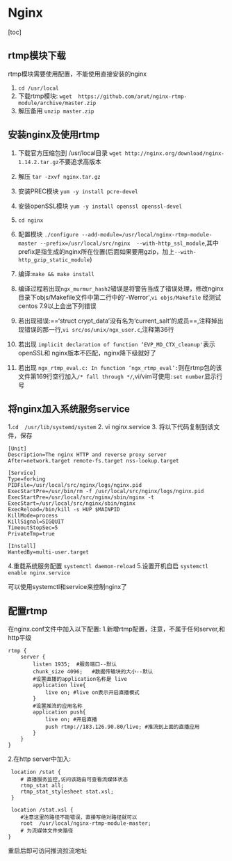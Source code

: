 # Nginx

[toc]

## rtmp模块下载

rtmp模块需要使用配置，不能使用直接安装的nginx

1. `cd /usr/local`
2. 下载rtmp模块: `wget  https://github.com/arut/nginx-rtmp-module/archive/master.zip`
3. 解压备用 `unzip master.zip`

## 安装nginx及使用rtmp

1. 下载官方压缩包到 /usr/local目录 `wget http://nginx.org/download/nginx-1.14.2.tar.gz`不要追求高版本
2. 解压 `tar -zxvf nginx.tar.gz`
3. 安装PREC模块 `yum -y install pcre-devel`
4. 安装openSSL模块  `yum -y install openssl openssl-devel`
5. `cd nginx`
6. 配置模块 `./configure --add-module=/usr/local/nginx-rtmp-module-master --prefix=/usr/local/src/nginx  --with-http_ssl_module`,其中prefix是指生成的nginx所在位置(后面如果要用gzip，加上`--with-http_gzip_static_module`)
7. 编译:`make && make install`
8. 编译过程若出现`ngx_murmur_hash2`错误是将警告当成了错误处理，修改nginx目录下objs/Makefile文件中第二行中的'-Werror',`vi objs/Makefile`
经测试centos 7.9以上会出下列错误
9. 若出现错误:==‘struct crypt_data’没有名为‘current_salt’的成员==,注释掉出现错误的那一行,`vi src/os/unix/ngx_user.c`,注释第36行
10. 若出现 `implicit declaration of function ‘EVP_MD_CTX_cleanup'`表示openSSL和 nginx版本不匹配，nginx降下级就好了

11. 若出现 `ngx_rtmp_eval.c: In function ‘ngx_rtmp_eval’:`则在rtmp包的该文件第169行空行加入`/* fall through */`,vi/vim可使用`:set number`显示行号

## 将nginx加入系统服务service

1.`cd  /usr/lib/systemd/system`
2. vi nginx.service
3. 将以下代码复制到该文件，保存

    [Unit]
    Description=The nginx HTTP and reverse proxy server
    After=network.target remote-fs.target nss-lookup.target

    [Service]
    Type=forking
    PIDFile=/usr/local/src/nginx/logs/nginx.pid
    ExecStartPre=/usr/bin/rm -f /usr/local/src/nginx/logs/nginx.pid
    ExecStartPre=/usr/local/src/nginx/sbin/nginx -t
    ExecStart=/usr/local/src/nginx/sbin/nginx
    ExecReload=/bin/kill -s HUP $MAINPID
    KillMode=process
    KillSignal=SIGQUIT
    TimeoutStopSec=5
    PrivateTmp=true

    [Install]
    WantedBy=multi-user.target

4.重载系统服务配置 `systemctl daemon-reload`
5.设置开机自启 `systemctl enable nginx.service`

可以使用systemctl和service来控制nginx了

## 配置rtmp

在nginx.conf文件中加入以下配置:
1.新增rtmp配置，注意，不属于任何server,和http平级

    rtmp {
        server {
            listen 1935;  #服务端口--默认
            chunk_size 4096;   #数据传输块的大小--默认
            #设置直播的application名称是 live
            application live{
                live on; #live on表示开启直播模式
            }
            #设置推流的应用名称
            application push{
                live on; #开启直播
                push rtmp://183.126.90.80/live; #推流到上面的直播应用
            }
        }
    }

2.在http server中加入:

     location /stat {
        # 直播服务监控,访问该路由可查看流媒体状态
        rtmp_stat all;
        rtmp_stat_stylesheet stat.xsl;
     }

     location /stat.xsl {
        #注意这里的路径不能错误，直接写绝对路径就可以
        root  /usr/local/nginx-rtmp-module-master;
        # 为流媒体文件夹路径
    }

重启后即可访问推流拉流地址



